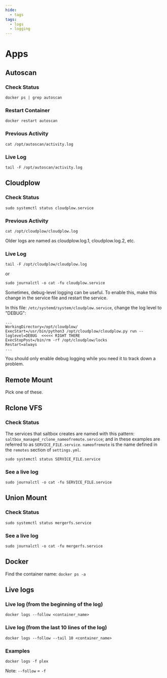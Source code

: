 ```yaml
---
hide:
  - tags
tags:
  - logs
  - logging
---
```


# Apps

## Autoscan

### Check Status

```shell
docker ps | grep autoscan
```

### Restart Container

```shell
docker restart autoscan
```

### Previous Activity

```shell
cat /opt/autoscan/activity.log
```

### Live Log

```shell
tail -F /opt/autoscan/activity.log
```

## Cloudplow

### Check Status

```shell
sudo systemctl status cloudplow.service
```

### Previous Activity

```shell
cat /opt/cloudplow/cloudplow.log
```

Older logs are named as cloudplow.log.1, cloudplow.log.2, etc.

### Live Log

```shell
tail -F /opt/cloudplow/cloudplow.log
```

or

```shell
sudo journalctl -o cat -fu cloudplow.service
```

Sometimes, debug-level logging can be useful.  To enable this, make this change in the service file and restart the service.

In this file: `/etc/systemd/system/cloudplow.service`, change the log level to "DEBUG":

```text
...
WorkingDirectory=/opt/cloudplow/
ExecStart=/usr/bin/python3 /opt/cloudplow/cloudplow.py run --loglevel=DEBUG  <<<<< RIGHT THERE
ExecStopPost=/bin/rm -rf /opt/cloudplow/locks
Restart=always
...
```

You should only enable debug logging while you need it to track down a problem.

## Remote Mount

Pick one of these.

## Rclone VFS

### Check Status

The services that saltbox creates are named with this pattern: `saltbox_managed_rclone_nameofremote.service`; and in these examples are referred to as `SERVICE_FILE.service`. `nameofremote` is the name defined in the `remotes` section of `settings.yml`.

```shell
sudo systemctl status SERVICE_FILE.service
```

### See a live log

```shell
sudo journalctl -o cat -fu SERVICE_FILE.service
```

## Union Mount

### Check Status

```shell
sudo systemctl status mergerfs.service
```

### See a live log

```shell
sudo journalctl -o cat -fu mergerfs.service
```

## Docker

Find the container name: `docker ps -a`

## Live logs

### Live log (from the beginning of the log)

```shell
docker logs --follow <container_name>
```

### Live log (from the last 10 lines of the log)

```shell
docker logs --follow --tail 10 <container_name>
```

### Examples

```shell
docker logs -f plex
```

Note: `--follow` = `-f`

